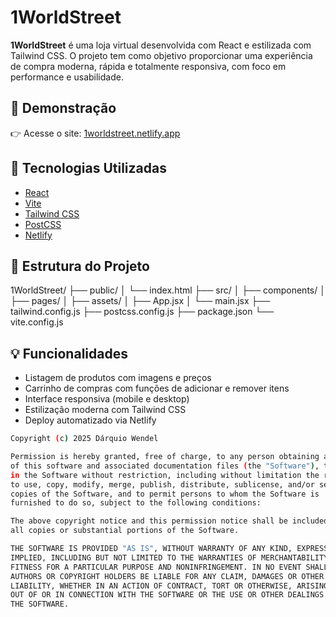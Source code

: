 # 1WorldStreet

**1WorldStreet** é uma loja virtual desenvolvida com React e estilizada com Tailwind CSS. O projeto tem como objetivo proporcionar uma experiência de compra moderna, rápida e totalmente responsiva, com foco em performance e usabilidade.

## 🔗 Demonstração

👉 Acesse o site: [1worldstreet.netlify.app](https://1worldstreet.netlify.app/)

## 🚀 Tecnologias Utilizadas

- [React](https://reactjs.org/)
- [Vite](https://vitejs.dev/)
- [Tailwind CSS](https://tailwindcss.com/)
- [PostCSS](https://postcss.org/)
- [Netlify](https://www.netlify.com/)

## 📁 Estrutura do Projeto
1WorldStreet/
├── public/
│ └── index.html
├── src/
│ ├── components/
│ ├── pages/
│ ├── assets/
│ ├── App.jsx
│ └── main.jsx
├── tailwind.config.js
├── postcss.config.js
├── package.json
└── vite.config.js

## 💡 Funcionalidades

- Listagem de produtos com imagens e preços
- Carrinho de compras com funções de adicionar e remover itens
- Interface responsiva (mobile e desktop)
- Estilização moderna com Tailwind CSS
- Deploy automatizado via Netlify

```bash
Copyright (c) 2025 Dárquio Wendel

Permission is hereby granted, free of charge, to any person obtaining a copy
of this software and associated documentation files (the "Software"), to deal
in the Software without restriction, including without limitation the rights
to use, copy, modify, merge, publish, distribute, sublicense, and/or sell
copies of the Software, and to permit persons to whom the Software is
furnished to do so, subject to the following conditions:

The above copyright notice and this permission notice shall be included in
all copies or substantial portions of the Software.

THE SOFTWARE IS PROVIDED "AS IS", WITHOUT WARRANTY OF ANY KIND, EXPRESS OR
IMPLIED, INCLUDING BUT NOT LIMITED TO THE WARRANTIES OF MERCHANTABILITY,
FITNESS FOR A PARTICULAR PURPOSE AND NONINFRINGEMENT. IN NO EVENT SHALL THE
AUTHORS OR COPYRIGHT HOLDERS BE LIABLE FOR ANY CLAIM, DAMAGES OR OTHER
LIABILITY, WHETHER IN AN ACTION OF CONTRACT, TORT OR OTHERWISE, ARISING FROM,
OUT OF OR IN CONNECTION WITH THE SOFTWARE OR THE USE OR OTHER DEALINGS IN
THE SOFTWARE.

